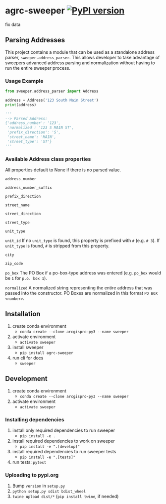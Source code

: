 # agrc-sweeper [![PyPI version](https://badge.fury.io/py/agrc-sweeper.svg)](https://badge.fury.io/py/agrc-sweeper)

fix data

## Parsing Addresses

This project contains a module that can be used as a standalone address parser, `sweeper.address_parser`. This allows developer to take advantage of sweepers advanced address parsing and normalization without having to run the entire sweeper process.

### Usage Example

```python
from sweeper.address_parser import Address

address = Address('123 South Main Street')
print(address)

'''
--> Parsed Address:
{'address_number': '123',
 'normalized': '123 S MAIN ST',
 'prefix_direction': 'S',
 'street_name': 'MAIN',
 'street_type': 'ST'}
'''
```

### Available Address class properties

All properties default to None if there is no parsed value.

`address_number`

`address_number_suffix`

`prefix_direction`

`street_name`

`street_direction`

`street_type`

`unit_type`

`unit_id`
If no `unit_type` is found, this property is prefixed with `#` (e.g. `# 3`). If `unit_type` is found, `#` is stripped from this property.

`city`

`zip_code`

`po_box`
The PO Box if a po-box-type address was entered (e.g. `po_box` would be `1` for `p.o. box 1`).

`normalized`
A normalized string representing the entire address that was passed into the constructor. PO Boxes are normalized in this format `PO BOX <number>`.

## Installation

1. create conda environment
    - `conda create --clone arcgispro-py3 --name sweeper`
1. activate environment
    - `activate sweeper`
1. install sweeper
    - `pip install agrc-sweeper`
1. run cli for docs
    - `sweeper`

## Development

1. create conda environment
   - `conda create --clone arcgispro-py3 --name sweeper`
1. activate environment
   - `activate sweeper`

### Installing dependencies

1. install only required dependencies to run sweeper
    - `pip install -e .`
1. install required dependencies to work on sweeper
    - `pip install -e ".[develop]"`
1. install required dependencies to run sweeper tests
    - `pip install -e ".[tests]"`
1. run tests: `pytest`

### Uploading to pypi.org

1. Bump `version` in `setup.py`
1. `python setup.py sdist bdist_wheel`
1. `twine upload dist/*` (`pip install twine`, if needed)
